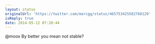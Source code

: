 ```yaml
---
layout: status
originalUrl: 'https://twitter.com/marcgg/status/465753425582768129'
isReply: true
date: 2014-05-12 07:20:44
---
```


@moox By better you mean not stable?
